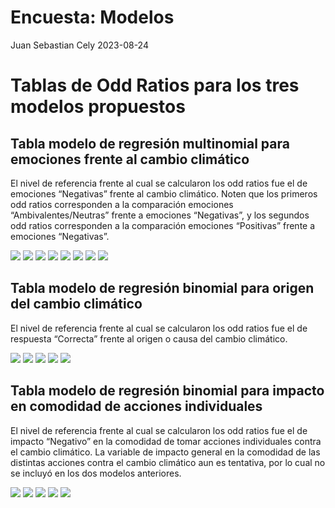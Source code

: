 Encuesta: Modelos
================
Juan Sebastian Cely
2023-08-24

# Tablas de Odd Ratios para los tres modelos propuestos

## Tabla modelo de regresión multinomial para emociones frente al cambio climático

El nivel de referencia frente al cual se calcularon los odd ratios fue
el de emociones “Negativas” frente al cambio climático. Noten que los
primeros odd ratios corresponden a la comparación emociones
“Ambivalentes/Neutras” frente a emociones “Negativas”, y los segundos
odd ratios corresponden a la comparación emociones “Positivas” frente a
emociones “Negativas”.

![](emo1.png) ![](emo2.png) ![](emo3.png) ![](emo4.png) ![](emo5.png)
![](emo6.png) ![](emo7.png) ![](emo8.png)

## Tabla modelo de regresión binomial para origen del cambio climático

El nivel de referencia frente al cual se calcularon los odd ratios fue
el de respuesta “Correcta” frente al origen o causa del cambio
climático.

![](ori1.png) ![](ori2.png) ![](ori3.png) ![](ori4.png) ![](ori5.png)

## Tabla modelo de regresión binomial para impacto en comodidad de acciones individuales

El nivel de referencia frente al cual se calcularon los odd ratios fue
el de impacto “Negativo” en la comodidad de tomar acciones individuales
contra el cambio climático. La variable de impacto general en la
comodidad de las distintas acciones contra el cambio climático aun es
tentativa, por lo cual no se incluyó en los dos modelos anteriores.

![](comf1.png) ![](comf2.png) ![](comf3.png) ![](comf4.png)
![](comf5.png)
